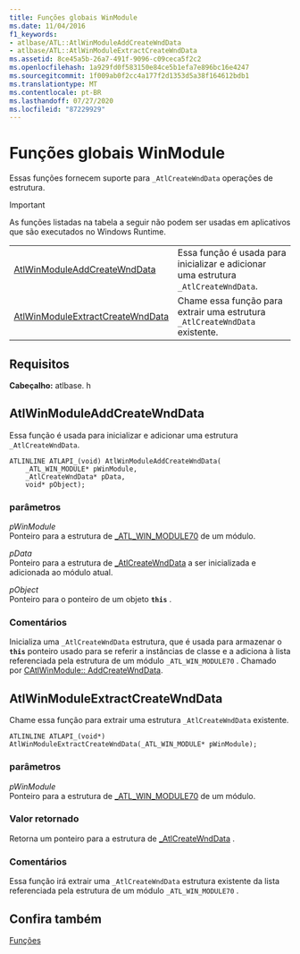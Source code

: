 ```yaml
---
title: Funções globais WinModule
ms.date: 11/04/2016
f1_keywords:
- atlbase/ATL::AtlWinModuleAddCreateWndData
- atlbase/ATL::AtlWinModuleExtractCreateWndData
ms.assetid: 8ce45a5b-26a7-491f-9096-c09ceca5f2c2
ms.openlocfilehash: 1a929fd0f583150e84ce5b1efa7e896bc16e4247
ms.sourcegitcommit: 1f009ab0f2cc4a177f2d1353d5a38f164612bdb1
ms.translationtype: MT
ms.contentlocale: pt-BR
ms.lasthandoff: 07/27/2020
ms.locfileid: "87229929"
---
```

# <a name="winmodule-global-functions"></a>Funções globais WinModule

Essas funções fornecem suporte para `_AtlCreateWndData` operações de estrutura.

> [!IMPORTANT]
> As funções listadas na tabela a seguir não podem ser usadas em aplicativos que são executados no Windows Runtime.

|||
|-|-|
|[AtlWinModuleAddCreateWndData](#atlwinmoduleaddcreatewnddata)|Essa função é usada para inicializar e adicionar uma estrutura `_AtlCreateWndData`.|
|[AtlWinModuleExtractCreateWndData](#atlwinmoduleextractcreatewnddata)|Chame essa função para extrair uma estrutura `_AtlCreateWndData` existente.|

## <a name="requirements"></a>Requisitos

**Cabeçalho:** atlbase. h

## <a name="atlwinmoduleaddcreatewnddata"></a><a name="atlwinmoduleaddcreatewnddata"></a>AtlWinModuleAddCreateWndData

Essa função é usada para inicializar e adicionar uma estrutura `_AtlCreateWndData`.

```
ATLINLINE ATLAPI_(void) AtlWinModuleAddCreateWndData(
    _ATL_WIN_MODULE* pWinModule,
    _AtlCreateWndData* pData,
    void* pObject);
```

### <a name="parameters"></a>parâmetros

*pWinModule*<br/>
Ponteiro para a estrutura de [_ATL_WIN_MODULE70](../../atl/reference/atl-win-module70-structure.md) de um módulo.

*pData*<br/>
Ponteiro para a estrutura de [_AtlCreateWndData](../../atl/reference/atlcreatewnddata-structure.md) a ser inicializada e adicionada ao módulo atual.

*pObject*<br/>
Ponteiro para o ponteiro de um objeto **`this`** .

### <a name="remarks"></a>Comentários

Inicializa uma `_AtlCreateWndData` estrutura, que é usada para armazenar o **`this`** ponteiro usado para se referir a instâncias de classe e a adiciona à lista referenciada pela estrutura de um módulo `_ATL_WIN_MODULE70` . Chamado por [CAtlWinModule:: AddCreateWndData](catlwinmodule-class.md#addcreatewnddata).

## <a name="atlwinmoduleextractcreatewnddata"></a><a name="atlwinmoduleextractcreatewnddata"></a>AtlWinModuleExtractCreateWndData

Chame essa função para extrair uma estrutura `_AtlCreateWndData` existente.

```
ATLINLINE ATLAPI_(void*) AtlWinModuleExtractCreateWndData(_ATL_WIN_MODULE* pWinModule);
```

### <a name="parameters"></a>parâmetros

*pWinModule*<br/>
Ponteiro para a estrutura de [_ATL_WIN_MODULE70](../../atl/reference/atl-win-module70-structure.md) de um módulo.

### <a name="return-value"></a>Valor retornado

Retorna um ponteiro para a estrutura de [_AtlCreateWndData](../../atl/reference/atlcreatewnddata-structure.md) .

### <a name="remarks"></a>Comentários

Essa função irá extrair uma `_AtlCreateWndData` estrutura existente da lista referenciada pela estrutura de um módulo `_ATL_WIN_MODULE70` .

## <a name="see-also"></a>Confira também

[Funções](../../atl/reference/atl-functions.md)
